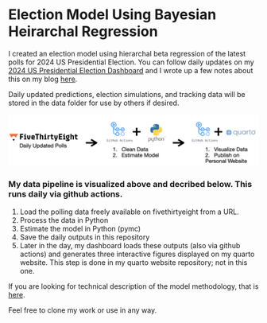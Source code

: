 # Election Model Using Bayesian Heirarchal Regression

I created an election model using hierarchal beta regression of the latest polls for 2024 US Presidential Election. You can follow daily updates on my [2024 US Presidential Election Dashboard](https://alexbass.me/projects/election_model_2024/) and I wrote up a few notes about this on my blog [here](https://alexbass.me/posts/election_2024/).

Daily updated predictions, election simulations, and tracking data will be stored in the data folder for use by others if desired.

![](data_pipeline.png)

### My data pipeline is visualized above and decribed below. This runs daily via github actions.

1. Load the polling data freely available on fivethirtyeight from a URL.
2. Process the data in Python
3. Estimate the model in Python (pymc)
4. Save the daily outputs in this repository
5. Later in the day, my dashboard loads these outputs (also via github actions) and generates three interactive figures displayed on my quarto website. This step is done in my quarto website repository; not in this one.

If you are looking for technical description of the model methodology, that is [here](https://alexbass.me/posts/election_2024/methodology.pdf).

Feel free to clone my work or use in any way.
